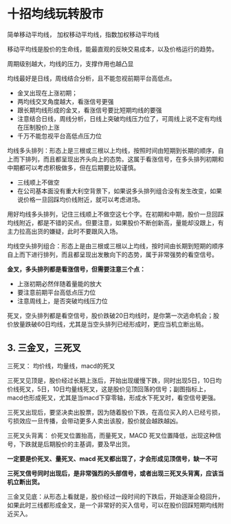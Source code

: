 # 十招均线玩转股市



简单移动平均线， 加权移动平均线，指数加权移动平均线

移动平均线是股价的生命线，能最直观的反映交易成本，以及价格运行的趋势。

周期级别越大，均线的压力，支撑作用也越凸显

均线最好是日线，周线结合分析，且不能忽视前期平台高低点。



- 金叉出现在上涨初期；
- 两均线交叉角度越大，看涨信号更强
- 跟长期均线形成的金叉，看涨信号要比短期均线的要强
- 注意结合日线，周线分析，日线上突破均线压力位了，可周线上说不定有均线在压制股价上涨
- 千万不能忽视平台高低点压力位



均线多头排列：形态上是三根或三根以上均线，按照时间由短期到长期的顺序，自上而下排列，而且都呈现出齐头向上的态势。这属于看涨信号，在多头排列初期和中期都可以考虑积极做多，但在后期要比较谨慎。

- 三线顺上不做空
- 在公司基本面没有重大利空背景下，如果说多头排列组合没有发生改变，如果说价格一旦回踩均价线附近，就可以考虑进场。

用好均线多头排列，记住三线顺上不做空这七个字。在初期和中期，股价一旦回踩均线附近，都是不错的买点。但要注意，如果股价不断创新高，量能却没跟上，有主力拉高出货的嫌疑，此时不要跟风入场。

均线空头排列组合：形态上是由三根或三根以上均线，按时间由长期到短期的顺序自上而下进行排列，而且都呈现出发散向下的态势，属于非常强势的看空信号。



**金叉，多头排列都是看涨信号，但需要注意三个点：**

- 上涨初期必然伴随着量能的放大
- 要注意前期平台高低点压力位
- 注意周线上，是否突破均线压力位

死叉，空头排列都是看空信号，股价跌破20日均线时，是你第一次逃命机会；股价放量跌破60日均线，尤其是当空头排列已经形成时，更应当机立断出局。



## 3. 三金叉，三死叉

三死叉： 均价线，均量线，macd的死叉

三死叉见顶是，股价经过长期上涨后，开始出现缓慢下跌，同时出现5日，10日均价线死叉，5日，10日均量线死叉，这是股价见顶回落的信号；副图指标上，macd也形成死叉，尤其是当macd下穿零轴，形成水下死叉时，看空信号更强。

三死叉出现后，要坚决卖出股票，因为随着股价下跌，在高位买入的人已经亏损，亏损效应一旦传播，会带动更多人卖出该股，股价就会越跌越凶。

三死叉头背离： 价死叉位置抬高，而量死叉，MACD 死叉位置降低，出现这种信号，下跌就是后期股价的主基调，要及早出货。

**一定要是价死叉、量死叉、macd 死叉都出现了，才会形成见顶信号，缺一不可**

**三死叉信号同时出现后，是非常强烈的头部信号，或者出现三死叉头背离，应该当机立断出货。**

三金叉见底：从形态上看就是，股价经过一段时间的下跌后，开始逐渐企稳回升，如果此时三线都形成金叉，是一个非常好的买入信号，可以在股价回踩短期均线附近买入。

